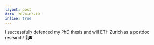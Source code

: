 ```yaml
---
layout: post
date: 2024-07-18
inline: true
---
```


I successfully defended my PhD thesis and will ETH Zurich as a postdoc research! 🎉🎓 